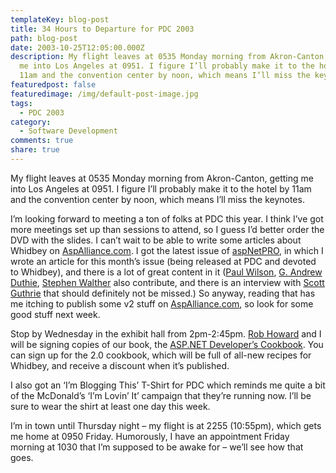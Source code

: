 ```yaml
---
templateKey: blog-post
title: 34 Hours to Departure for PDC 2003
path: blog-post
date: 2003-10-25T12:05:00.000Z
description: My flight leaves at 0535 Monday morning from Akron-Canton, getting
  me into Los Angeles at 0951. I figure I’ll probably make it to the hotel by
  11am and the convention center by noon, which means I’ll miss the keynotes.
featuredpost: false
featuredimage: /img/default-post-image.jpg
tags:
  - PDC 2003
category:
  - Software Development
comments: true
share: true
---
```

<!--StartFragment-->

My flight leaves at 0535 Monday morning from Akron-Canton, getting me into Los Angeles at 0951. I figure I’ll probably make it to the hotel by 11am and the convention center by noon, which means I’ll miss the keynotes. 

I’m looking forward to meeting a ton of folks at PDC this year. I think I’ve got more meetings set up than sessions to attend, so I guess I’d better order the DVD with the slides. I can’t wait to be able to write some articles about Whidbey on [AspAlliance.com](https://aspalliance.com/). I got the latest issue of [aspNetPRO](https://aspnetpro.com/), in which I wrote an article for this month’s issue (being released at PDC and devoted to Whidbey), and there is a lot of great content in it ([Paul Wilson](https://weblogs.asp.net/pwilson), [G. Andrew Duthie](https://weblogs.asp.net/gad), [Stephen Walther](https://aspworkshops.com/default.aspx#aboutsteve) also contribute, and there is an interview with [Scott Guthrie](https://weblogs.asp.net/scottgu) that should definitely not be missed.) So anyway, reading that has me itching to publish some v2 stuff on [AspAlliance.com](https://aspalliance.com/), so look for some good stuff next week.

Stop by Wednesday in the exhibit hall from 2pm-2:45pm. [Rob Howard](https://weblogs.asp.net/rhoward) and I will be signing copies of our book, the [ASP.NET Developer’s Cookbook](https://aspalliance.com/cookbook/default.aspx). You can sign up for the 2.0 cookbook, which will be full of all-new recipes for Whidbey, and receive a discount when it’s published.

I also got an ‘I’m Blogging This’ T-Shirt for PDC which reminds me quite a bit of the McDonald’s ‘I’m Lovin’ It’ campaign that they’re running now. I’ll be sure to wear the shirt at least one day this week.

I’m in town until Thursday night – my flight is at 2255 (10:55pm), which gets me home at 0950 Friday. Humorously, I have an appointment Friday morning at 1030 that I’m supposed to be awake for – we’ll see how that goes.

<!--EndFragment-->